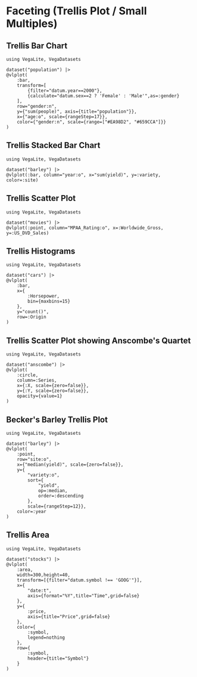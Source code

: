 # Faceting (Trellis Plot / Small Multiples)

## Trellis Bar Chart

```@example
using VegaLite, VegaDatasets

dataset("population") |>
@vlplot(
    :bar,
    transform=[
        {filter="datum.year==2000"},
        {calculate="datum.sex==2 ? 'Female' : 'Male'",as=:gender}
    ],
    row="gender:n",
    y={"sum(people)", axis={title="population"}},
    x={"age:o", scale={rangeStep=17}},
    color={"gender:n", scale={range=["#EA98D2", "#659CCA"]}}
)
```

## Trellis Stacked Bar Chart

```@example
using VegaLite, VegaDatasets

dataset("barley") |>
@vlplot(:bar, column="year:o", x="sum(yield)", y=:variety, color=:site)
```

## Trellis Scatter Plot

```@example
using VegaLite, VegaDatasets

dataset("movies") |>
@vlplot(:point, column="MPAA_Rating:o", x=:Worldwide_Gross, y=:US_DVD_Sales)
```

## Trellis Histograms

```@example
using VegaLite, VegaDatasets

dataset("cars") |>
@vlplot(
    :bar,
    x={
        :Horsepower,
        bin={maxbins=15}
    },
    y="count()",
    row=:Origin
)
```

## Trellis Scatter Plot showing Anscombe's Quartet

```@example
using VegaLite, VegaDatasets

dataset("anscombe") |>
@vlplot(
    :circle,
    column=:Series,
    x={:X, scale={zero=false}},
    y={:Y, scale={zero=false}},
    opacity={value=1}
)
```

## Becker's Barley Trellis Plot

```@example
using VegaLite, VegaDatasets

dataset("barley") |>
@vlplot(
    :point,
    row="site:o",
    x={"median(yield)", scale={zero=false}},
    y={
        "variety:o",
        sort={
            "yield",
            op=:median,
            order=:descending
        },
        scale={rangeStep=12}},
    color=:year
)
```

## Trellis Area

```@example
using VegaLite, VegaDatasets

dataset("stocks") |>
@vlplot(
    :area,
    width=300,height=40,
    transform=[{filter="datum.symbol !== 'GOOG'"}],
    x={
        "date:t",
        axis={format="%Y",title="Time",grid=false}
    },
    y={
        :price,
        axis={title="Price",grid=false}
    },
    color={
        :symbol,
        legend=nothing
    },
    row={
        :symbol,
        header={title="Symbol"}
    }
)
```
